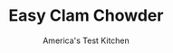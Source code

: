---
layout: ../../layouts/MarkdownPostLayout.astro
title: Easy Clam Chowder
author: America's Test Kitchen
pubDate: 2023-03-15
description: " We had no time to prepare clams in their shells, so how would we get good clam flavor?"
image_url: https://res.cloudinary.com/hksqkdlah/image/upload/ar_1:1,c_fill,dpr_2.0,f_auto,fl_lossy.progressive.strip_profile,g_faces:auto,q_auto:low,w_344/9431_sfs-newenglandclamchowder-25-315661
tags: ["Main Courses","New England","Fish & Seafood","Soups"]
calories: 3134
protein: 36
carbohydrates: 37
fats: 
fiber: 2
ingredients: ["4 slices, bacon, chopped fine","1 , onion, chopped fine","3 (8 ounce) bottles, clam juice","2 cups, water","1 1/2 pounds, russet potatoes, peeled and cut into 1/2-inch pieces","20 , saltines, crushed","1 teaspoon, minced fresh thyme","1 , bay leaf","2 pounds chopped, clams, rinsed, drained, and chopped fine","1 cup, heavy cream",", Salt and pepper"]
serves: 6
time: "1 hour"
instructions: ["Cook bacon in large saucepan over medium heat until crisp, 6 to 8 minutes. Using slotted spoon, transfer bacon to paper towel–lined plate. Pour off all but 1 tablespoon fat from saucepan. Add onion and cook over medium heat until softened, about 5 minutes. Stir in clam juice, water, potatoes, saltines, thyme, and bay leaf and bring to boil. Reduce heat to medium and simmer, stirring occasionally, until potatoes are tender, about 20 minutes.","Using slotted spoon, transfer ½ cup potatoes to bowl and mash with potato masher until smooth. Return mashed potatoes to pot. Reduce heat to low. Stir clams into pot and simmer until cooked through, 3 to 5 minutes. Off heat, stir in cream. Season with salt and pepper to taste. Sprinkle with bacon. Serve."]
nutrition: ["679 mg Potassium","433 mg Phosphorus","118 mg Calcium","9 mg Iron","68 mg Magnesium","1912 mg Sodium","1 mg Zinc","24 g Fat","3 mg Niacin (B3)","8 g Monounsaturated","2 g Polyunsaturated","8 mg Vitamin C","112 mg Cholesterol","12 g Saturated","2 g Fiber","11 µg Folic acid","31 µg Folate (food)","3 g Sugars","8 µg Vitamin K","338 g Water","37 g Carbs","51 µg Folate equivalent (total)","36 g Protein","1 mg Vitamin E","17 µg Vitamin B12","302 µg Vitamin A","522 kcal Energy","3134 calories"]
notes: "If you buy frozen clams, thaw them before using. You can substitute 9 Cook’s Country Common Crackers for the saltines."
---